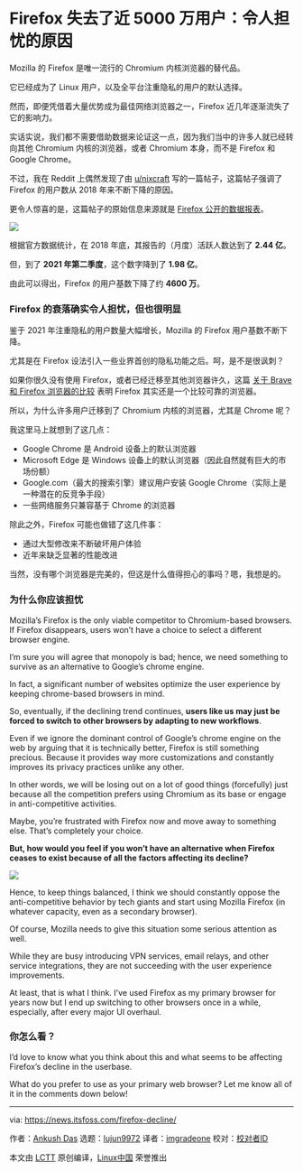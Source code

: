 [#]: subject: "Firefox Lost Almost 50 million Users: Here’s Why It is Concerning"
[#]: via: "https://news.itsfoss.com/firefox-decline/"
[#]: author: "Ankush Das https://news.itsfoss.com/author/ankush/"
[#]: collector: "lujun9972"
[#]: translator: "imgradeone"
[#]: reviewer: " "
[#]: publisher: " "
[#]: url: " "

Firefox 失去了近 5000 万用户：令人担忧的原因
======

Mozilla 的 Firefox 是唯一流行的 Chromium 内核浏览器的替代品。

它已经成为了 Linux 用户，以及全平台注重隐私的用户的默认选择。

然而，即便凭借着大量优势成为最佳网络浏览器之一，Firefox 近几年逐渐流失了它的影响力。

实话实说，我们都不需要借助数据来论证这一点，因为我们当中的许多人就已经转向其他 Chromium 内核的浏览器，或者 Chromium 本身，而不是 Firefox 和 Google Chrome。

不过，我在 Reddit 上偶然发现了由 [u/nixcraft][1] 写的一篇帖子，这篇帖子强调了 Firefox 的用户数从 2018 年来不断下降的原因。

更令人惊喜的是，这篇帖子的原始信息来源就是 [Firefox 公开的数据报表][2]。

![][3]

根据官方数据统计，在 2018 年底，其报告的（月度）活跃人数达到了 **2.44 亿**。

但，到了 **2021 年第二季度**，这个数字降到了 **1.98 亿**。

由此可以得出，Firefox 的用户基数下降了约 **4600 万**。

### Firefox 的衰落确实令人担忧，但也很明显

鉴于 2021 年注重隐私的用户数量大幅增长，Mozilla 的 Firefox 用户基数不断下降。

尤其是在 Firefox 设法引入一些业界首创的隐私功能之后。呵，是不是很讽刺？

如果你很久没有使用 Firefox，或者已经迁移至其他浏览器许久，这篇 [关于 Brave 和 Firefox 浏览器的比较][4] 表明 Firefox 其实还是一个比较可靠的浏览器。

所以，为什么许多用户迁移到了 Chromium 内核的浏览器，尤其是 Chrome 呢？

我这里马上就想到了这几点：

  * Google Chrome 是 Android 设备上的默认浏览器
  * Microsoft Edge 是 Windows 设备上的默认浏览器（因此自然就有巨大的市场份额）
  * Google.com（最大的搜索引擎）建议用户安装 Google Chrome（实际上是一种潜在的反竞争手段）
  * 一些网络服务只兼容基于 Chrome 的浏览器

除此之外，Firefox 可能也做错了这几件事：

  * 通过大型修改来不断破坏用户体验
  * 近年来缺乏显著的性能改进

当然，没有哪个浏览器是完美的，但这是什么值得担心的事吗？嗯，我想是的。

### 为什么你应该担忧

Mozilla’s Firefox is the only viable competitor to Chromium-based browsers. If Firefox disappears, users won’t have a choice to select a different browser engine.

I’m sure you will agree that monopoly is bad; hence, we need something to survive as an alternative to Google’s chrome engine.

In fact, a significant number of websites optimize the user experience by keeping chrome-based browsers in mind.

So, eventually, if the declining trend continues, **users like us may just be forced to switch to other browsers by adapting to new workflows**.

Even if we ignore the dominant control of Google’s chrome engine on the web by arguing that it is technically better, Firefox is still something precious. Because it provides way more customizations and constantly improves its privacy practices unlike any other.

In other words, we will be losing out on a lot of good things (forcefully) just because all the competition prefers using Chromium as its base or engage in anti-competitive activities.

Maybe, you’re frustrated with Firefox now and move away to something else. That’s completely your choice.

**But, how would you feel if you won’t have an alternative when Firefox ceases to exist because of all the factors affecting its decline?**

![][5]

Hence, to keep things balanced, I think we should constantly oppose the anti-competitive behavior by tech giants and start using Mozilla Firefox (in whatever capacity, even as a secondary browser).

Of course, Mozilla needs to give this situation some serious attention as well.

While they are busy introducing VPN services, email relays, and other service integrations, they are not succeeding with the user experience improvements.

At least, that is what I think. I’ve used Firefox as my primary browser for years now but I end up switching to other browsers once in a while, especially, after every major UI overhaul.

### 你怎么看？

I’d love to know what you think about this and what seems to be affecting Firefox’s decline in the userbase.

What do you prefer to use as your primary web browser? Let me know all of it in the comments down below!

--------------------------------------------------------------------------------

via: https://news.itsfoss.com/firefox-decline/

作者：[Ankush Das][a]
选题：[lujun9972][b]
译者：[imgradeone](https://github.com/imgradeone)
校对：[校对者ID](https://github.com/校对者ID)

本文由 [LCTT](https://github.com/LCTT/TranslateProject) 原创编译，[Linux中国](https://linux.cn/) 荣誉推出

[a]: https://news.itsfoss.com/author/ankush/
[b]: https://github.com/lujun9972
[1]: https://www.reddit.com/user/nixcraft/
[2]: https://data.firefox.com/dashboard/user-activity
[3]: https://i2.wp.com/news.itsfoss.com/wp-content/uploads/2021/08/firefox-userbase-decline.png
[4]: https://itsfoss.com/brave-vs-firefox/
[5]: https://i1.wp.com/news.itsfoss.com/wp-content/uploads/2021/08/firefox-survive.jpg